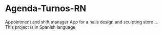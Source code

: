 # Agenda-Turnos-RN
Appointment and shift manager App for a nails design and sculpting store ... This project is in Spanish language
